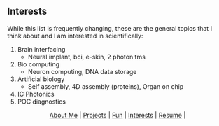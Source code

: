 ## Interests

While this list is frequently changing, these are the general topics that I think about and I am interested in scientifically:

1. Brain interfacing
    - Neural implant, bci, e-skin,  2 photon tms
2. Bio computing
    - Neuron computing, DNA data storage
3. Artificial biology
    - Self assembly, 4D assembly (proteins), Organ on chip
4. IC Photonics
5. POC diagnostics

<p align="center">
  <a href="http://arielslepyan.me/Aboutme">About Me</a> |         
  <a href="http://arielslepyan.me/Projects">Projects</a> |
  <a href="http://arielslepyan.me/Fun">Fun</a> |
  <a href="http://arielslepyan.me/Interests">Interests</a> |
  <a href="http://arielslepyan.me/Resume">Resume</a> |
</p>

